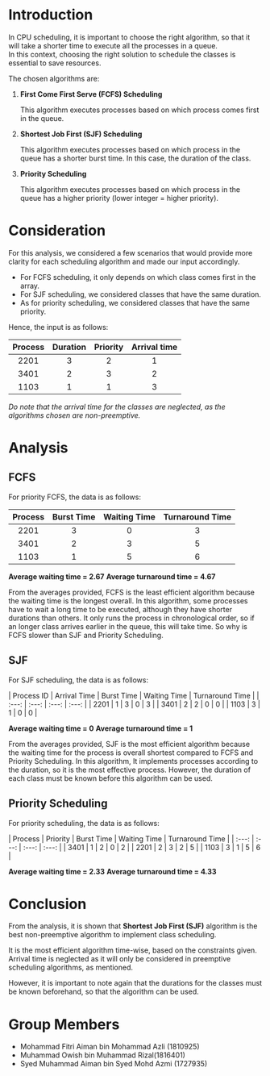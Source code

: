 # Introduction

In CPU scheduling, it is important to choose the right algorithm, so that it will take a shorter time to execute all the processes in a queue.  
In this context, choosing the right solution to schedule the classes is essential to save resources.

The chosen algorithms are:

1. **First Come First Serve (FCFS) Scheduling**

	This algorithm executes processes based on which process comes first in the queue.


2. **Shortest Job First (SJF) Scheduling**

	This algorithm executes processes based on which process in the queue has a shorter burst time. In this case, the duration of the class.


3. **Priority Scheduling**

	This algorithm executes processes based on which process in the queue has a higher priority (lower integer = higher priority).


# Consideration

For this analysis, we considered a few scenarios that would provide more clarity for each scheduling algorithm and made our input accordingly.

* For FCFS scheduling, it only depends on which class comes first in the array.
* For SJF scheduling, we considered classes that have the same duration.
* As for priority scheduling, we considered classes that have the same priority.

Hence, the input is as follows: 

| Process | Duration | Priority | Arrival time |
| :---: | :---: | :---: | :---: |
| 2201 | 3 | 2 | 1 |
| 3401 | 2 | 3 | 2 |
| 1103 | 1 | 1 | 3 |

*Do note that the arrival time for the classes are neglected, as the algorithms chosen are non-preemptive.*

# Analysis

## FCFS

For priority FCFS, the data is as follows:

| Process | Burst Time | Waiting Time | Turnaround Time |
| :---: | :---: | :---: | :---: |
| 2201 | 3 | 0 | 3 | 
| 3401 | 2 | 3 | 5 |
| 1103 | 1 | 5 | 6 |

**Average waiting time = 2.67**
**Average turnaround time = 4.67**

From the averages provided, FCFS is the least efficient algorithm because the waiting time is the longest overall. In this algorithm, some processes have to wait a long time to be executed, although they have shorter durations than others. It only runs the process in chronological order, so if an longer class arrives earlier in the queue, this will take time. So why is FCFS slower than SJF and Priority Scheduling.
 
## SJF

For SJF scheduling, the data is as follows:

| Process ID | Arrival Time | Burst Time | Waiting Time | Turnaround Time |
| :---: | :---: | :---: | :---: |
| 2201 | 1 | 3 | 0 | 3 |
| 3401 | 2 | 2 | 0 | 0 |
| 1103 | 3 | 1 | 0 | 0 |

**Average waiting time = 0**
**Average turnaround time = 1**

From the averages provided, SJF is the most efficient algorithm because the waiting time for the process is overall shortest compared to FCFS and Priority Scheduling. In this algorithm, It implements processes according to the duration, so it is the most effective process. However, the duration of each class must be known before this algorithm can be used.

## Priority Scheduling

For priority scheduling, the data is as follows:

| Process | Priority | Burst Time | Waiting Time | Turnaround Time |
| :---: | :---: | :---: | :---: |
| 3401 | 1 | 2 | 0 | 2 |
| 2201 | 2 | 3 | 2 | 5 |
| 1103 | 3 | 1 | 5 | 6 |

**Average waiting time = 2.33**
**Average turnaround time = 4.33**



# Conclusion

From the analysis, it is shown that **Shortest Job First (SJF)** algorithm is the best non-preemptive algorithm to implement class scheduling.

It is the most efficient algorithm time-wise, based on the constraints given. Arrival time is neglected as it will only be considered in preemptive scheduling algorithms, as mentioned.

However, it is important to note again that the durations for the classes must be known beforehand, so that the algorithm can be used.  

# Group Members
* Mohammad Fitri Aiman bin Mohammad Azli (1810925)
* Muhammad Owish bin Muhammad Rizal(1816401)
* Syed Muhammad Aiman bin Syed Mohd Azmi (1727935)
